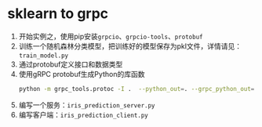 # sklearn to grpc
1. 开始实例之，使用pip安装```grpcio```、```grpcio-tools```、```protobuf```
2. 训练一个随机森林分类模型，把训练好的模型保存为pkl文件，详情请见：```train_model.py```
3. 通过protobuf定义接口和数据类型
4. 使用gRPC protobuf生成Python的库函数
    ``` sh
    python -m grpc_tools.protoc -I .  --python_out=. --grpc_python_out=. ./iris_demo.proto
    ```
5. 编写一个服务：```iris_prediction_server.py```
6. 编写客户端：```iris_prediction_client.py```


